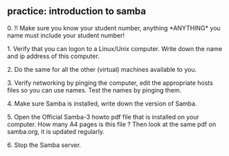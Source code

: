 ## practice: introduction to samba

0\. !! Make sure you know your student number, anything \*ANYTHING\* you
name must include your student number!

1\. Verify that you can logon to a Linux/Unix computer. Write down the
name and ip address of this computer.

2\. Do the same for all the other (virtual) machines available to you.

3\. Verify networking by pinging the computer, edit the appropriate
hosts files so you can use names. Test the names by pinging them.

4\. Make sure Samba is installed, write down the version of Samba.

5\. Open the Official Samba-3 howto pdf file that is installed on your
computer. How many A4 pages is this file ? Then look at the same pdf on
samba.org, it is updated regularly.

6\. Stop the Samba server.
